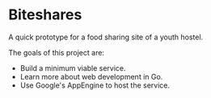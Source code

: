 Biteshares
==========

A quick prototype for a food sharing site of a youth hostel.

The goals of this project are:

* Build a minimum viable service.
* Learn more about web development in Go.
* Use Google's AppEngine to host the service.
